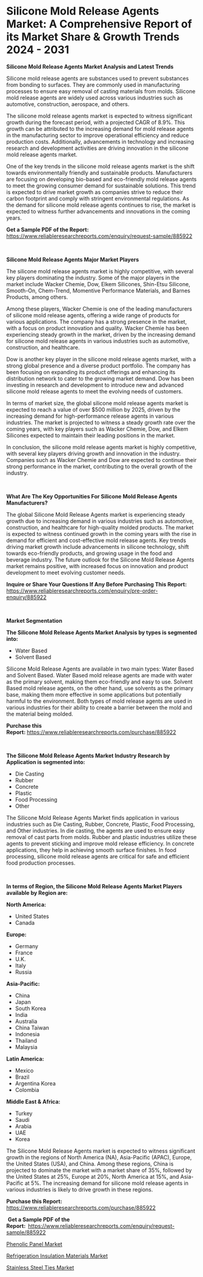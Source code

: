 <p><h1>Silicone Mold Release Agents Market: A Comprehensive Report of its Market Share & Growth Trends 2024 - 2031</h1></p><p><strong>Silicone Mold Release Agents Market Analysis and Latest Trends</strong></p>
<p><p>Silicone mold release agents are substances used to prevent substances from bonding to surfaces. They are commonly used in manufacturing processes to ensure easy removal of casting materials from molds. Silicone mold release agents are widely used across various industries such as automotive, construction, aerospace, and others.</p><p>The silicone mold release agents market is expected to witness significant growth during the forecast period, with a projected CAGR of 8.9%. This growth can be attributed to the increasing demand for mold release agents in the manufacturing sector to improve operational efficiency and reduce production costs. Additionally, advancements in technology and increasing research and development activities are driving innovation in the silicone mold release agents market.</p><p>One of the key trends in the silicone mold release agents market is the shift towards environmentally friendly and sustainable products. Manufacturers are focusing on developing bio-based and eco-friendly mold release agents to meet the growing consumer demand for sustainable solutions. This trend is expected to drive market growth as companies strive to reduce their carbon footprint and comply with stringent environmental regulations. As the demand for silicone mold release agents continues to rise, the market is expected to witness further advancements and innovations in the coming years.</p></p>
<p><strong>Get a Sample PDF of the Report:&nbsp;</strong> <a href="https://www.reliableresearchreports.com/enquiry/request-sample/885922">https://www.reliableresearchreports.com/enquiry/request-sample/885922</a></p>
<p>&nbsp;</p>
<p><strong>Silicone Mold Release Agents Major Market Players</strong></p>
<p><p>The silicone mold release agents market is highly competitive, with several key players dominating the industry. Some of the major players in the market include Wacker Chemie, Dow, Elkem Silicones, Shin-Etsu Silicone, Smooth-On, Chem-Trend, Momentive Performance Materials, and Barnes Products, among others.</p><p>Among these players, Wacker Chemie is one of the leading manufacturers of silicone mold release agents, offering a wide range of products for various applications. The company has a strong presence in the market, with a focus on product innovation and quality. Wacker Chemie has been experiencing steady growth in the market, driven by the increasing demand for silicone mold release agents in various industries such as automotive, construction, and healthcare.</p><p>Dow is another key player in the silicone mold release agents market, with a strong global presence and a diverse product portfolio. The company has been focusing on expanding its product offerings and enhancing its distribution network to cater to the growing market demand. Dow has been investing in research and development to introduce new and advanced silicone mold release agents to meet the evolving needs of customers.</p><p>In terms of market size, the global silicone mold release agents market is expected to reach a value of over $500 million by 2025, driven by the increasing demand for high-performance release agents in various industries. The market is projected to witness a steady growth rate over the coming years, with key players such as Wacker Chemie, Dow, and Elkem Silicones expected to maintain their leading positions in the market.</p><p>In conclusion, the silicone mold release agents market is highly competitive, with several key players driving growth and innovation in the industry. Companies such as Wacker Chemie and Dow are expected to continue their strong performance in the market, contributing to the overall growth of the industry.</p></p>
<p>&nbsp;</p>
<p><strong>What Are The Key Opportunities For Silicone Mold Release Agents Manufacturers?</strong></p>
<p><p>The global Silicone Mold Release Agents market is experiencing steady growth due to increasing demand in various industries such as automotive, construction, and healthcare for high-quality molded products. The market is expected to witness continued growth in the coming years with the rise in demand for efficient and cost-effective mold release agents. Key trends driving market growth include advancements in silicone technology, shift towards eco-friendly products, and growing usage in the food and beverage industry. The future outlook for the Silicone Mold Release Agents market remains positive, with increased focus on innovation and product development to meet evolving customer needs.</p></p>
<p><strong>Inquire or Share Your Questions If Any Before Purchasing This Report:</strong> <a href="https://www.reliableresearchreports.com/enquiry/pre-order-enquiry/885922">https://www.reliableresearchreports.com/enquiry/pre-order-enquiry/885922</a></p>
<p>&nbsp;</p>
<p><strong>Market Segmentation</strong></p>
<p><strong>The Silicone Mold Release Agents Market Analysis by types is segmented into:</strong></p>
<p><ul><li>Water Based</li><li>Solvent Based</li></ul></p>
<p><p>Silicone Mold Release Agents are available in two main types: Water Based and Solvent Based. Water Based mold release agents are made with water as the primary solvent, making them eco-friendly and easy to use. Solvent Based mold release agents, on the other hand, use solvents as the primary base, making them more effective in some applications but potentially harmful to the environment. Both types of mold release agents are used in various industries for their ability to create a barrier between the mold and the material being molded.</p></p>
<p><strong>Purchase this Report:&nbsp;</strong><a href="https://www.reliableresearchreports.com/purchase/885922">https://www.reliableresearchreports.com/purchase/885922</a></p>
<p>&nbsp;</p>
<p><strong>The Silicone Mold Release Agents Market Industry Research by Application is segmented into:</strong></p>
<p><ul><li>Die Casting</li><li>Rubber</li><li>Concrete</li><li>Plastic</li><li>Food Processing</li><li>Other</li></ul></p>
<p><p>The Silicone Mold Release Agents Market finds application in various industries such as Die Casting, Rubber, Concrete, Plastic, Food Processing, and Other industries. In die casting, the agents are used to ensure easy removal of cast parts from molds. Rubber and plastic industries utilize these agents to prevent sticking and improve mold release efficiency. In concrete applications, they help in achieving smooth surface finishes. In food processing, silicone mold release agents are critical for safe and efficient food production processes.</p></p>
<p>&nbsp;</p>
<p><strong>In terms of Region, the Silicone Mold Release Agents Market Players available by Region are:</strong></p>
<p>
    <p> <strong> North America: </strong>
        <ul>
            <li>United States</li>
            <li>Canada</li>
        </ul>
        </p> 
    <p> <strong> Europe: </strong>
        <ul>
            <li>Germany</li>
            <li>France</li>
            <li>U.K.</li>
            <li>Italy</li>
            <li>Russia</li>
        </ul>
        </p> 
    <p> <strong> Asia-Pacific: </strong>
        <ul>
            <li>China</li>
            <li>Japan</li>
            <li>South Korea</li>
            <li>India</li>
            <li>Australia</li>
            <li>China Taiwan</li>
            <li>Indonesia</li>
            <li>Thailand</li>
            <li>Malaysia</li>
        </ul>
        </p> 
    <p> <strong> Latin America: </strong>
        <ul>
            <li>Mexico</li>
            <li>Brazil</li>
            <li>Argentina Korea</li>
            <li>Colombia</li>
        </ul>
        </p> 
    <p> <strong> Middle East & Africa: </strong>
        <ul>
            <li>Turkey</li>
            <li>Saudi</li>
            <li>Arabia</li>
            <li>UAE</li>
            <li>Korea</li>
        </ul>
    </p>
    </p>
<p><p>The Silicone Mold Release Agents market is expected to witness significant growth in the regions of North America (NA), Asia-Pacific (APAC), Europe, the United States (USA), and China. Among these regions, China is projected to dominate the market with a market share of 35%, followed by the United States at 25%, Europe at 20%, North America at 15%, and Asia-Pacific at 5%. The increasing demand for silicone mold release agents in various industries is likely to drive growth in these regions.</p></p>
<p><strong>Purchase this Report: </strong><a href="https://www.reliableresearchreports.com/purchase/885922">https://www.reliableresearchreports.com/purchase/885922</a></p>
<p>&nbsp;<strong>Get a Sample PDF of the Report:&nbsp;&nbsp;</strong><a href="https://www.reliableresearchreports.com/enquiry/request-sample/885922">https://www.reliableresearchreports.com/enquiry/request-sample/885922</a></p>
<p><strong></strong></p>
<p><p><a href="https://github.com/nicoletavirag/Market-Research-Report-List-2/blob/main/phenolic-panel-market.md">Phenolic Panel Market</a></p><p><a href="https://github.com/mauripalmi/Market-Research-Report-List-2/blob/main/refrigeration-insulation-materials-market.md">Refrigeration Insulation Materials Market</a></p><p><a href="https://github.com/redneck06/Market-Research-Report-List-2/blob/main/stainless-steel-ties-market.md">Stainless Steel Ties Market</a></p></p>